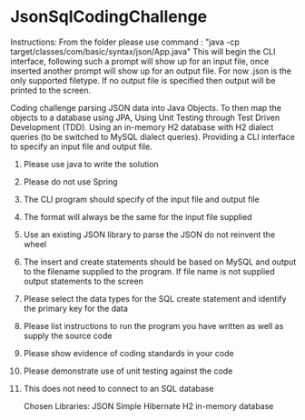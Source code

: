 # JsonSqlCodingChallenge

Instructions: From the folder please use command :
"java -cp target/classes/com/basic/syntax/json/App.java"
This will begin the CLI interface, following such a prompt will show up for an input file, once inserted another prompt
will show up for an output file. For now .json is the only supported filetype. If no output file is specified then
output will be printed to the screen.

Coding challenge parsing JSON data into Java Objects. To then map the objects to a database using JPA, Using Unit
Testing through Test Driven Development (TDD). Using an in-memory H2 database with H2 dialect queries (to be switched to
MySQL dialect queries). Providing a CLI interface to specify an input file and output file.

1. Please use java to write the solution
2. Please do not use Spring
3. The CLI program should specify of the input file and output file
4. The format will always be the same for the input file supplied
5. Use an existing JSON library to parse the JSON do not reinvent the wheel
6. The insert and create statements should be based on MySQL and output to the filename supplied to the program. If file
   name is not supplied output statements to the screen
7. Please select the data types for the SQL create statement and identify the primary key for the data
8. Please list instructions to run the program you have written as well as supply the source code
9. Please show evidence of coding standards in your code
10. Please demonstrate use of unit testing against the code
11. This does not need to connect to an SQL database

      Chosen Libraries:
                   JSON Simple
                   Hibernate
                   H2 in-memory database


